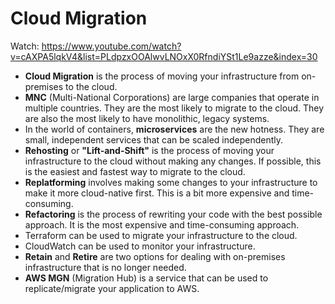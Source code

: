 # Cloud Migration

Watch: https://www.youtube.com/watch?v=cAXPA5lqkV4&list=PLdpzxOOAlwvLNOxX0RfndiYSt1Le9azze&index=30

- **Cloud Migration** is the process of moving your infrastructure from on-premises to the cloud.
- **MNC** (Multi-National Corporations) are large companies that operate in multiple countries. They are the most likely to migrate to the cloud. They are also the most likely to have monolithic, legacy systems.
- In the world of containers, **microservices** are the new hotness. They are small, independent services that can be scaled independently.
- **Rehosting** or **"Lift-and-Shift"** is the process of moving your infrastructure to the cloud without making any changes. If possible, this is the easiest and fastest way to migrate to the cloud.
- **Replatforming** involves making some changes to your infrastructure to make it more cloud-native first. This is a bit more expensive and time-consuming.
- **Refactoring** is the process of rewriting your code with the best possible approach. It is the most expensive and time-consuming approach.
- Terraform can be used to migrate your infrastructure to the cloud.
- CloudWatch can be used to monitor your infrastructure.
- **Retain** and **Retire** are two options for dealing with on-premises infrastructure that is no longer needed.
- **AWS MGN** (Migration Hub) is a service that can be used to replicate/migrate your application to AWS.
